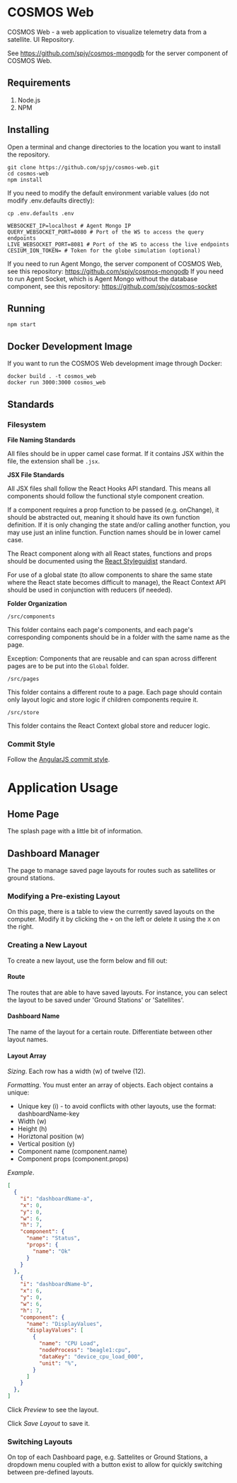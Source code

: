 # COSMOS Web

COSMOS Web - a web application to visualize telemetry data from a satellite. UI Repository.

See https://github.com/spjy/cosmos-mongodb for the server component of COSMOS Web.

## Requirements

1. Node.js
2. NPM

## Installing

Open a terminal and change directories to the location you want to install the repository.

```
git clone https://github.com/spjy/cosmos-web.git
cd cosmos-web
npm install
```

If you need to modify the default environment variable values (do not modify .env.defaults directly):

```
cp .env.defaults .env
```

```
WEBSOCKET_IP=localhost # Agent Mongo IP
QUERY_WEBSOCKET_PORT=8080 # Port of the WS to access the query endpoints
LIVE_WEBSOCKET_PORT=8081 # Port of the WS to access the live endpoints
CESIUM_ION_TOKEN= # Token for the globe simulation (optional)
```

If you need to run Agent Mongo, the server component of COSMOS Web, see this repository: https://github.com/spjy/cosmos-mongodb
If you need to run Agent Socket, which is Agent Mongo without the database component, see this repository: https://github.com/spjy/cosmos-socket

## Running

```
npm start
```

## Docker Development Image

If you want to run the COSMOS Web development image through Docker:

```
docker build . -t cosmos_web
docker run 3000:3000 cosmos_web
```
## Standards

### Filesystem

**File Naming Standards**

All files should be in upper camel case format. If it contains JSX within the file, the extension shall be `.jsx`.

**JSX File Standards**

All JSX files shall follow the React Hooks API standard. This means all components should follow the functional style component creation.

If a component requires a prop function to be passed (e.g. onChange), it should be abstracted out, meaning it should have its own function definition. If it is only changing the state and/or calling another function, you may use just an inline function. Function names should be in lower camel case.

The React component along with all React states, functions and props should be documented using the [React Styleguidist](https://react-styleguidist.js.org/docs/documenting.html) standard.

For use of a global state (to allow components to share the same state where the React state becomes difficult to manage), the React Context API should be used in conjunction with reducers (if needed).

**Folder Organization**

`/src/components`

This folder contains each page's components, and each page's corresponding components should be in a folder with the same name as the page.

Exception: Components that are reusable and can span across different pages are to be put into the `Global` folder.

`/src/pages`

This folder contains a different route to a page. Each page should contain only layout logic and store logic if children components require it.

`/src/store`

This folder contains the React Context global store and reducer logic.

### Commit Style

Follow the [AngularJS commit style](https://github.com/angular/angular/blob/master/CONTRIBUTING.md#-commit-message-guidelines).

# Application Usage

## Home Page

The splash page with a little bit of information.

## Dashboard Manager

The page to manage saved page layouts for routes such as satellites or ground stations.

### Modifying a Pre-existing Layout

On this page, there is a table to view the currently saved layouts on the computer. Modify it by clicking the `+` on the left or delete it using the `X` on the right.

### Creating a New Layout

To create a new layout, use the form below and fill out:

#### Route

The routes that are able to have saved layouts. For instance, you can select the layout to be saved under 'Ground Stations' or 'Satellites'.

#### Dashboard Name

The name of the layout for a certain route. Differentiate between other layout names.

#### Layout Array

*Sizing*. Each row has a width (w) of twelve (12).

*Formatting*. You must enter an array of objects. Each object contains a unique:

- Unique key (i) - to avoid conflicts with other layouts,  use the format: dashboardName-key
- Width (w)
- Height (h)
- Horiztonal position (w)
- Vertical position (y)
- Component name (component.name)
- Component props (component.props)

*Example*.
```json
[
  {
    "i": "dashboardName-a",
    "x": 0,
    "y": 0,
    "w": 6,
    "h": 7,
    "component": {
      "name": "Status",
      "props": {
        "name": "Ok"
      }
    }
  },
    {
    "i": "dashboardName-b",
    "x": 6,
    "y": 0,
    "w": 6,
    "h": 7,
    "component": {
      "name": "DisplayValues",
      "displayValues": [
        {
          "name": "CPU Load",
          "nodeProcess": "beagle1:cpu",
          "dataKey": "device_cpu_load_000",
          "unit": "%",
        }
      ]
    }
  },
]
```

Click *Preview* to see the layout.

Click *Save Layout* to save it.

### Switching Layouts

On top of each Dashboard page, e.g. Sattelites or Ground Stations, a dropdown menu coupled with a button exist to allow for quickly switching between pre-defined layouts.

